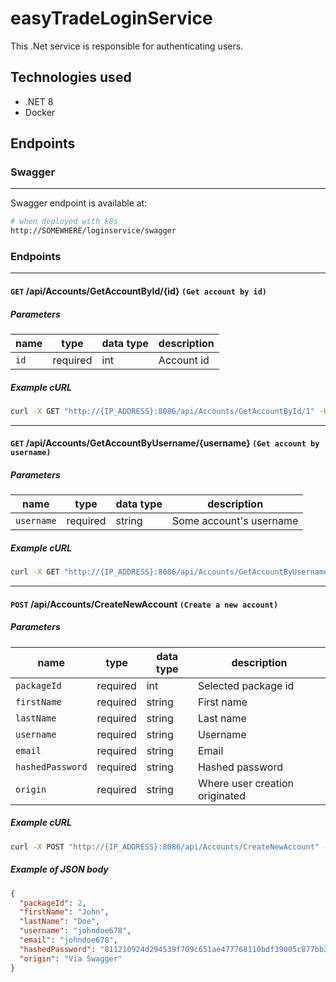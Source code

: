 # easyTradeLoginService

This .Net service is responsible for authenticating users.

## Technologies used

- .NET 8
- Docker

## Endpoints

### Swagger

---

Swagger endpoint is available at:

```bash
# when deployed with k8s
http://SOMEWHERE/loginservice/swagger
```

### Endpoints

---

#### `GET` **/api/Accounts/GetAccountById/{id}** `(Get account by id)`

##### Parameters

| name | type     | data type | description |
| ---- | -------- | --------- | ----------- |
| `id` | required | int       | Account id  |

##### Example cURL

```bash
curl -X GET "http://{IP_ADDRESS}:8086/api/Accounts/GetAccountById/1" -H  "accept: text/plain"
```

---

#### `GET` **/api/Accounts/GetAccountByUsername/{username}** `(Get account by username)`

##### Parameters

| name       | type     | data type | description             |
| ---------- | -------- | --------- | ----------------------- |
| `username` | required | string    | Some account's username |

##### Example cURL

```bash
curl -X GET "http://{IP_ADDRESS}:8086/api/Accounts/GetAccountByUsername/labuser" -H  "accept: text/plain"
```

---

#### `POST` **/api/Accounts/CreateNewAccount** `(Create a new account)`

##### Parameters

| name             | type     | data type | description                    |
| ---------------- | -------- | --------- | ------------------------------ |
| `packageId`      | required | int       | Selected package id            |
| `firstName`      | required | string    | First name                     |
| `lastName`       | required | string    | Last name                      |
| `username`       | required | string    | Username                       |
| `email`          | required | string    | Email                          |
| `hashedPassword` | required | string    | Hashed password                |
| `origin`         | required | string    | Where user creation originated |

##### Example cURL

```bash
curl -X POST "http://{IP_ADDRESS}:8086/api/Accounts/CreateNewAccount" -H  "accept: text/plain" -H  "Content-Type: application/json" -d '{"packageId":2,"firstName":"John","lastName":"Doe","username":"johndoe678","email":"johndoe678","hashedPassword":"811210924d294539f709c651ae477768110bdf39005c877bb32bf495b56ce6bd","origin":"Via Swagger"}'
```

##### Example of JSON body

```json
{
  "packageId": 2,
  "firstName": "John",
  "lastName": "Doe",
  "username": "johndoe678",
  "email": "johndoe678",
  "hashedPassword": "811210924d294539f709c651ae477768110bdf39005c877bb32bf495b56ce6bd",
  "origin": "Via Swagger"
}
```

